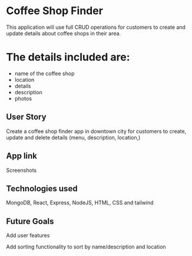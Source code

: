 #  Coffee Shop Finder
This application will use full CRUD operations for customers to create and update details about coffee shops in their area. 


# The details included are:
- name of the coffee shop
- location
- details
- description
- photos


## User Story

Create a coffee shop finder app in downtown city for customers to create, update and delete details (menu, description, location,)

## App link  

Screenshots


## Technologies used
MongoDB, React, Express, NodeJS, HTML, CSS and tailwind

## Future Goals

Add user features

Add sorting functionality to sort by name/description and location


